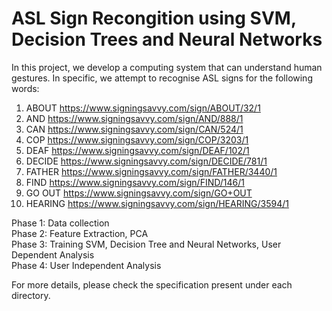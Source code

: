 # ASL Sign Recongition using SVM, Decision Trees and Neural Networks

In this project, we develop a computing system that can understand human gestures. In specific, we attempt to recognise ASL signs for the following words:
1. ABOUT		https://www.signingsavvy.com/sign/ABOUT/32/1
2. AND		https://www.signingsavvy.com/sign/AND/888/1
3. CAN		https://www.signingsavvy.com/sign/CAN/524/1
4. COP		https://www.signingsavvy.com/sign/COP/3203/1
5. DEAF		https://www.signingsavvy.com/sign/DEAF/102/1
6. DECIDE		https://www.signingsavvy.com/sign/DECIDE/781/1
7. FATHER		https://www.signingsavvy.com/sign/FATHER/3440/1
8. FIND		https://www.signingsavvy.com/sign/FIND/146/1
9. GO OUT	https://www.signingsavvy.com/sign/GO+OUT
10. HEARING	https://www.signingsavvy.com/sign/HEARING/3594/1

Phase 1: Data collection <br />
Phase 2: Feature Extraction, PCA <br />
Phase 3: Training SVM, Decision Tree and Neural Networks, User Dependent Analysis <br />
Phase 4: User Independent Analysis <br />

For more details, please check the specification present under each directory.
